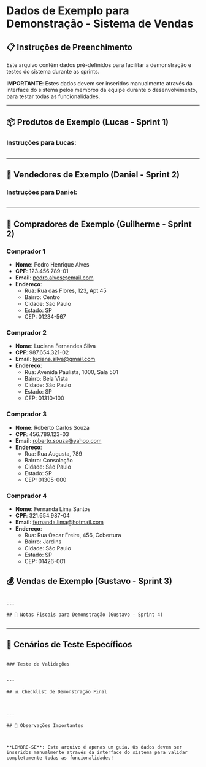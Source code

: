 # Dados de Exemplo para Demonstração - Sistema de Vendas

## 📋 Instruções de Preenchimento

Este arquivo contém dados pré-definidos para facilitar a demonstração e testes do sistema durante as sprints. 

**IMPORTANTE**: Estes dados devem ser inseridos manualmente através da interface do sistema pelos membros da equipe durante o desenvolvimento, para testar todas as funcionalidades.

---

## 📦 Produtos de Exemplo (Lucas - Sprint 1)



### Instruções para Lucas:
```

```

---

## 👥 Vendedores de Exemplo (Daniel - Sprint 2)



### Instruções para Daniel:
```

```

---

## 🛒 Compradores de Exemplo (Guilherme - Sprint 2)

### Comprador 1
- **Nome**: Pedro Henrique Alves
- **CPF**: 123.456.789-01
- **Email**: pedro.alves@email.com
- **Endereço**:
  - Rua: Rua das Flores, 123, Apt 45
  - Bairro: Centro
  - Cidade: São Paulo
  - Estado: SP
  - CEP: 01234-567

### Comprador 2
- **Nome**: Luciana Fernandes Silva
- **CPF**: 987.654.321-02
- **Email**: luciana.silva@gmail.com
- **Endereço**:
  - Rua: Avenida Paulista, 1000, Sala 501
  - Bairro: Bela Vista
  - Cidade: São Paulo
  - Estado: SP
  - CEP: 01310-100

### Comprador 3
- **Nome**: Roberto Carlos Souza
- **CPF**: 456.789.123-03
- **Email**: roberto.souza@yahoo.com
- **Endereço**:
  - Rua: Rua Augusta, 789
  - Bairro: Consolação
  - Cidade: São Paulo
  - Estado: SP
  - CEP: 01305-000

### Comprador 4
- **Nome**: Fernanda Lima Santos
- **CPF**: 321.654.987-04
- **Email**: fernanda.lima@hotmail.com
- **Endereço**:
  - Rua: Rua Oscar Freire, 456, Cobertura
  - Bairro: Jardins
  - Cidade: São Paulo
  - Estado: SP
  - CEP: 01426-001

## 💰 Vendas de Exemplo (Gustavo - Sprint 3)


```

---

## 📄 Notas Fiscais para Demonstração (Gustavo - Sprint 4)


```

---

## 🧪 Cenários de Teste Específicos


```

### Teste de Validações
```

```

---

## 📊 Checklist de Demonstração Final



---

## 📝 Observações Importantes



**LEMBRE-SE**: Este arquivo é apenas um guia. Os dados devem ser inseridos manualmente através da interface do sistema para validar completamente todas as funcionalidades!

